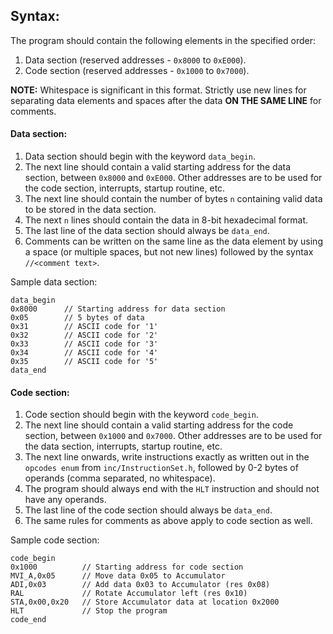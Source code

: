 ## Syntax:
The program should contain the following elements in the specified order:
1. Data section (reserved addresses - `0x8000` to `0xE000`).
2. Code section (reserved addresses - `0x1000` to `0x7000`).

**NOTE:** Whitespace is significant in this format. Strictly use new lines for separating data elements and spaces after the data **ON THE SAME LINE** for comments.

#### Data section:
1. Data section should begin with the keyword `data_begin`.
2. The next line should contain a valid starting address for the data section, between `0x8000` and `0xE000`. Other addresses are to be used for the code section, interrupts, startup routine, etc.
3. The next line should contain the number of bytes `n` containing valid data to be stored in the data section.
4. The next `n` lines should contain the data in 8-bit hexadecimal format.
5. The last line of the data section should always be `data_end`.
6. Comments can be written on the same line as the data element by using a space (or multiple spaces, but not new lines) followed by the syntax `//<comment text>`.

Sample data section:
```
data_begin
0x8000      // Starting address for data section
0x05        // 5 bytes of data
0x31        // ASCII code for '1'
0x32        // ASCII code for '2'
0x33        // ASCII code for '3'
0x34        // ASCII code for '4'
0x35        // ASCII code for '5'
data_end
```

#### Code section:
1. Code section should begin with the keyword `code_begin`.
2. The next line should contain a valid starting address for the code section, between `0x1000` and `0x7000`. Other addresses are to be used for the data section, interrupts, startup routine, etc.
3. The next line onwards, write instructions exactly as written out in the `opcodes enum` from `inc/InstructionSet.h`, followed by 0-2 bytes of operands (comma separated, no whitespace).
4. The program should always end with the `HLT` instruction and should not have any operands.
5. The last line of the code section should always be `data_end`.
6. The same rules for comments as above apply to code section as well.

Sample code section:
```
code_begin
0x1000          // Starting address for code section
MVI_A,0x05      // Move data 0x05 to Accumulator
ADI,0x03        // Add data 0x03 to Accumulator (res 0x08)
RAL             // Rotate Accumulator left (res 0x10)
STA,0x00,0x20   // Store Accumulator data at location 0x2000
HLT             // Stop the program
code_end
```